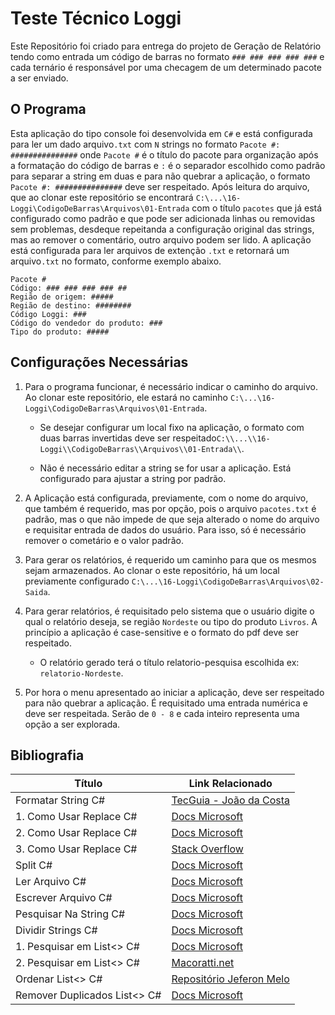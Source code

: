 # Teste Técnico Loggi

Este Repositório foi criado para entrega do projeto de Geração de Relatório tendo como entrada um código de barras no formato ``### ### ### ### ###`` e cada ternário é responsável por uma checagem de um determinado pacote a ser enviado.  

## O Programa

Esta aplicação do tipo console foi desenvolvida em ``C#`` e está configurada para ler um dado arquivo``.txt`` com ``N`` strings no formato ``Pacote #: ###############`` onde ``Pacote #`` é o título do pacote para organização após a formatação do código de barras e ``:`` é o separador escolhido como padrão para separar a string em duas e para não quebrar a aplicação, o formato ``Pacote #: ###############`` deve ser respeitado.
Após leitura do arquivo, que ao clonar este repositório se encontrará ``C:\...\16-Loggi\CodigoDeBarras\Arquivos\01-Entrada`` com o título ``pacotes`` que já está configurado como padrão e que pode ser adicionada linhas ou removidas sem problemas, desdeque repeitanda a configuração original das strings, mas ao remover o comentário, outro arquivo podem ser lido. A aplicação está configurada para ler arquivos de extenção ``.txt`` e retornará um arquivo``.txt`` no formato, conforme exemplo abaixo.  

```"
Pacote #
Código: ### ### ### ### ##
Região de origem: #####
Região de destino: ########
Código Loggi: ###
Código do vendedor do produto: ###
Tipo do produto: #####
```

## Configurações Necessárias

1. Para o programa funcionar, é necessário indicar o caminho do arquivo. Ao clonar este repositório, ele estará no caminho ``C:\...\16-Loggi\CodigoDeBarras\Arquivos\01-Entrada``.

    - Se desejar configurar um local fixo na aplicação, o formato com duas barras invertidas deve ser respeitado``C:\\...\\16-Loggi\\CodigoDeBarras\\Arquivos\\01-Entrada\\``.

    - Não é necessário editar a string se for usar a aplicação. Está configurado para ajustar a string por padrão.

2. A Aplicação está configurada, previamente, com o nome do arquivo, que também é requerido, mas por opção, pois o arquivo ``pacotes.txt`` é padrão, mas o que não impede de que seja alterado o nome do arquivo e requisitar entrada de dados do usuário. Para isso, só é necessário remover o cometário e o valor padrão.  

3. Para gerar os relatórios, é requerido um caminho para que os mesmos sejam armazenados. Ao clonar o este repositório, há um local previamente configurado ``C:\...\16-Loggi\CodigoDeBarras\Arquivos\02-Saida``.

4. Para gerar relatórios, é requisitado pelo sistema que o usuário digite o qual o relatório deseja, se região ``Nordeste`` ou tipo do produto ``Livros``. A princípio a aplicação é case-sensitive e o formato do pdf deve ser respeitado.  

    - O relatório gerado terá o título relatorio-pesquisa escolhida ex: ``relatorio-Nordeste``.

5. Por hora o menu apresentado ao iniciar a aplicação, deve ser respeitado para não quebrar a aplicação. É requisitado uma entrada numérica e deve ser respeitada. Serão de ``0 - 8`` e cada inteiro representa uma opção a ser explorada.

## Bibliografia

|Título|Link Relacionado|
|-|-|
|Formatar String C#|[TecGuia - João da Costa](https://sites.google.com/site/tecguia/formatar-string-c-string-format)|
|1. Como Usar Replace C#|[Docs Microsoft](https://docs.microsoft.com/pt-br/dotnet/csharp/how-to/modify-string-contents#code-try-3)|
|2. Como Usar Replace C#|[Docs Microsoft](https://docs.microsoft.com/pt-br/dotnet/api/system.string.replace?view=net-5.0#System_String_Replace_System_Char_System_Char_)|
|3. Como Usar Replace C#|[Stack Overflow](https://stackoverflow.com/questions/4673437/c-sharp-replace-characters)|
|Split C#|[Docs Microsoft](https://docs.microsoft.com/pt-br/dotnet/standard/base-types/divide-up-strings)|
|Ler Arquivo C#|[Docs Microsoft](https://docs.microsoft.com/pt-br/troubleshoot/dotnet/csharp/read-write-text-file)|
|Escrever Arquivo C#|[Docs Microsoft](https://docs.microsoft.com/pt-br/dotnet/standard/io/how-to-write-text-to-a-file)|
|Pesquisar Na String C#|[Docs Microsoft](https://docs.microsoft.com/pt-br/dotnet/csharp/how-to/search-strings)|
|Dividir Strings C#|[Docs Microsoft](https://docs.microsoft.com/pt-br/dotnet/csharp/how-to/parse-strings-using-split#code-try-4)|
|1. Pesquisar em List<> C#|[Docs Microsoft](https://docs.microsoft.com/pt-br/dotnet/api/system.collections.generic.list-1.find?view=net-5.0)|
|2. Pesquisar em List<> C#|[Macoratti.net](http://www.macoratti.net/10/02/c_list1.htm)|
|Ordenar List<> C#|[Repositório Jeferon Melo](https://github.com/JefersonMelo/01-URI/blob/master/04-Estruturas_e_Bibliotecas/URI_1258/Program.cs)|
|Remover Duplicados List<> C# |[Docs Microsoft](https://docs.microsoft.com/pt-br/dotnet/framework/data/adonet/sql/linq/eliminate-duplicate-elements-from-a-sequence)|
